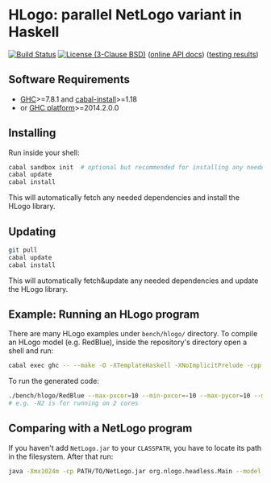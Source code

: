 # HLogo: parallel NetLogo variant in Haskell

[![Build Status](https://travis-ci.org/bezirg/hlogo.svg)](https://travis-ci.org/bezirg/hlog) [![License (3-Clause BSD)](https://img.shields.io/badge/license-BSD--3-blue.svg?style=flat)](http://opensource.org/licenses/BSD-3-Clause)
 ([online API docs](http://bezirg.github.io/hlogo)) ([testing results](http://bezirg.github.io/hlogo/test-results.html))


## Software Requirements

- [GHC](https://www.haskell.org/ghc/)>=7.8.1  and [cabal-install](http://hackage.haskell.org/package/cabal-install)>=1.18
- or [GHC platform](https://www.haskell.org/platform/)>=2014.2.0.0

## Installing

Run inside your shell:

```bash
cabal sandbox init  # optional but recommended for installing any needed dependencies only-locally
cabal update
cabal install
```

This will automatically fetch any needed dependencies and install the HLogo library.

## Updating

```bash
git pull
cabal update
cabal install
```

This will automatically fetch&update any needed dependencies and update the HLogo library.

## Example: Running an HLogo program

There are many HLogo examples under `bench/hlogo/` directory.
To compile an HLogo model (e.g. RedBlue), inside the repository's directory open a shell and run:

```bash
cabal exec ghc -- --make -O -XTemplateHaskell -XNoImplicitPrelude -cpp -threaded bench/hlogo/RedBlue.hs
```

To run the generated code:

```bash
./bench/hlogo/RedBlue --max-pxcor=10 --min-pxcor=-10 --max-pycor=10 --min-pycor=-10 +RTS -N2 
# e.g. -N2 is for running on 2 cores
```

## Comparing with a NetLogo program

If you haven't add `NetLogo.jar` to your `CLASSPATH`, you have to locate its path in the filesystem. 
After that run:

```bash
java -Xmx1024m -cp PATH/TO/NetLogo.jar org.nlogo.headless.Main --model bench/nlogo/RedBlue.nlogo  
```

